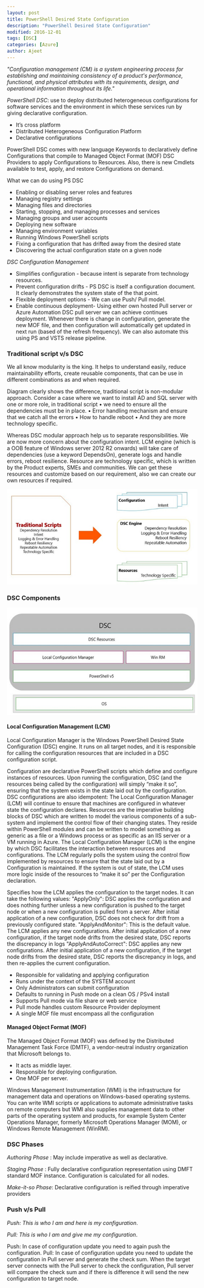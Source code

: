 ```yaml
---
layout: post
title: PowerShell Desired State Configuration
description: "PowerShell Desired State Configuration"
modified: 2016-12-01
tags: [DSC]
categories: [Azure]
author: Ajeet
---
```

*"Configuration management (CM) is a system engineering process for establishing and maintaining consistency of a product's performance, functional, and physical attributes with its requirements, design, and operational information throughout its life."*

*PowerShell DSC*: use to deploy distributed heterogeneous configurations for software services and the environment in which these services run by giving declarative configuration. 

*   It’s cross platform
*   Distributed Heterogeneous Configuration Platform
*   Declarative configurations 

PowerShell DSC comes with new language Keywords to declaratively define Configurations that compile to Managed Object Format (MOF) DSC Providers to apply Configurations to Resources. Also, there is new Cmdlets available to test, apply, and restore Configurations on demand. 
 
 What we can do using PS DSC
*    Enabling or disabling server roles and features
*   Managing registry settings
*   Managing files and directories
*   Starting, stopping, and managing processes and services
*   Managing groups and user accounts
*   Deploying new software
*   Managing environment variables
*   Running Windows PowerShell scripts
*   Fixing a configuration that has drifted away from the desired state
*   Discovering the actual configuration state on a given node

*DSC Configuration Management*

*   Simplifies configuration - because intent is separate from technology resources.
*   Prevent configuration drifts -  PS DSC is itself a configuration document. It clearly demonstrates the system state of the that point. 
*   Flexible deployment options - We can use Push/ Pull model.
*   Enable continuous deployment- Using either own hosted Pull server or Azure Automation DSC pull server we can achieve continues deployment. Whenever there is change in configuration, generate the new MOF file, and then configuration will automatically get updated in next run (based of the refresh frequency).
We can also automate this using PS and VSTS release pipeline. 

### Traditional script v/s DSC

We all know modularity is the king. It helps to understand easily, reduce maintainability efforts, create reusable components, that can be use in different combinations as and when required.

Diagram clearly shows the difference, traditional script is non-modular approach. Consider a case where we want to install AD and SQL server with one or more role, in traditional script 
•	we need to ensure all the dependencies must be in place. 
•	Error handling mechanism and ensure that we catch all the errors
•	How to handle reboot
•	And they are more technology specific.

Whereas DSC modular approach help us to separate responsibilities. We are now more concern about the configuration intent. LCM engine (which is a OOB feature of Windows server 2012 R2 onwards) will take care of dependencies (use a keyword DependsOn), generate logs and handle errors, reboot resilience. Resource are technology specific, which is written by the Product experts, SMEs and communities. We can get these resources and customize based on our requirement, also we can create our own resources if required.

![Traditional script v/s DSC](/images/posts/PSDSC/trdscriptvsdsc.JPG)

### DSC Components
 ![DSC component](/images/posts/PSDSC/dsccomponent.JPG)

 #### Local Configuration Management (LCM)

 Local Configuration Manager is the Windows PowerShell Desired State Configuration (DSC) engine. It runs on all target nodes, and it is responsible for calling the configuration resources that are included in a DSC configuration script.

 Configuration are declarative PowerShell scripts which define and configure instances of resources. Upon running the configuration, DSC (and the resources being called by the configuration) will simply “make it so”, ensuring that the system exists in the state laid out by the configuration. DSC configurations are also idempotent: The Local Configuration Manager (LCM) will continue to ensure that machines are configured in whatever state the configuration declares.
Resources are the imperative building blocks of DSC which are written to model the various components of a sub-system and implement the control flow of their changing states. They reside within PowerShell modules and can be written to model something as generic as a file or a Windows process or as specific as an IIS server or a VM running in Azure.
The Local Configuration Manager (LCM) is the engine by which DSC facilitates the interaction between resources and configurations. The LCM regularly polls the system using the control flow implemented by resources to ensure that the state laid out by a Configuration is maintained. If the system is out of state, the LCM uses more logic inside of the resources to “make it so” per the Configuration declaration.

Specifies how the LCM applies the configuration to the target nodes. It can take the following values: "ApplyOnly": DSC applies the configuration and does nothing further unless a new configuration is pushed to the target node or when a new configuration is pulled from a server. After initial application of a new configuration, DSC does not check for drift from a previously configured state. "ApplyAndMonitor": This is the default value. The LCM applies any new configurations. After initial application of a new configuration, if the target node drifts from the desired state, DSC reports the discrepancy in logs "ApplyAndAutoCorrect": DSC applies any new configurations. After initial application of a new configuration, if the target node drifts from the desired state, DSC reports the discrepancy in logs, and then re-applies the current configuration.

*   Responsible for validating and applying configuration
*   Runs under the context of the SYSTEM account
*    Only Administrators can submit configuration
*   Defaults to running in Push mode on a clean OS / PSv4 install
*   Supports Pull mode via file share or web service
*   Pull mode handles custom Resource Provider deployment
*   A single MOF file must encompass all the configuration

 #### Managed Object Format (MOF)
The Managed Object Format (MOF) was defined by the Distributed Management Task Force (DMTF), a vendor-neutral industry organization that Microsoft belongs to. 

*   It acts as middle layer.
*   Responsible for deploying configuration.
*   One MOF per server.

 Windows Management Instrumentation (WMI) is the infrastructure for management data and operations on Windows-based operating systems. You can write WMI scripts or applications to automate administrative tasks on remote computers but WMI also supplies management data to other parts of the operating system and products, for example System Center Operations Manager, formerly Microsoft Operations Manager (MOM), or Windows Remote Management (WinRM).

### DSC Phases
*Authoring Phase* : May include imperative as well as declarative.

*Staging Phase* : Fully declarative configuration representation using DMFT standard MOF instance.
Configuration is calculated for all nodes.

*Make-it-so  Phase*: Declarative configuration is reified through imperative providers

### Push v/s Pull

*Push: This is who I am and here is my configuration*. 

*Pull:  This is who I am and give me my configuration*.

Push: In case of configuration update you need to again push the configuration.
Pull: In case of configuration update you need to update the configuration in Pull server and generate the check sum. When the target server connects with the Pull server to check the configuration, Pull server will compare the check sum and if there is difference it will send the new configuration to target node.



